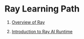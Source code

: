 # Ray Learning Path

1. [Overview of Ray](./overview_of_ray.md)

2. [Introduction to Ray AI Runtime](./introduction_to_ray_ai_runtime.md)
